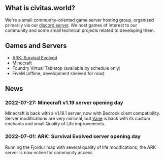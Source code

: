 ## What is civitas.world?
We're a small community-oriented game server hosting group, organized primarily via our [discord server](https://discord.gg/TqNrfxav5G). We host games of interest to our community and some small technical projects related to developing them.

## Games and Servers
- [ARK: Survival Evolved](/ark/fjordur)
- [Minecraft](/minecraft/vanilla19)
- Foundry Virtual Tabletop (available by schedule only)
- FiveM (offline, development shelved for now)

## News
### 2022-07-27: Minecraft v1.19 server opening day
  Minecraft is back with a v1.19.1 server, now with Bedrock client compatibility. Server modifications are very minimal, but [Vane](https://oddlama.github.io/vane/) is back with its custom enchants and small Quality of Life improvements.
### 2022-07-01: ARK: Survival Evolved server opening day
  Running the Fjordur map with several quality of life modifications, the ARK server is now online for community access.